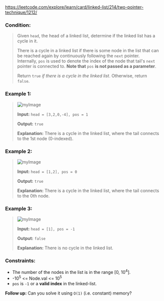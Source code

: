 https://leetcode.com/explore/learn/card/linked-list/214/two-pointer-technique/1212/

### Condition:

>Given `head`, the head of a linked list, determine if the linked list has a cycle in it.
>
>There is a cycle in a linked list if there is some node in the list that can be reached again by continuously following the `next` pointer. Internally, `pos` is used to denote the index of the node that tail's `next` pointer is connected to. **Note that** `pos` **is not passed as a parameter**.
>
>Return `true` *if there is a cycle in the linked list*. Otherwise, return `false`.

### Example 1:

>![myImage](https://assets.leetcode.com/uploads/2018/12/07/circularlinkedlist.png)
>
>**Input:** `head = [3,2,0,-4], pos = 1`
>
>**Output:** `true`
>
>**Explanation:** There is a cycle in the linked list, where the tail connects to the 1st node (0-indexed).

### Example 2:

>![myImage](https://assets.leetcode.com/uploads/2018/12/07/circularlinkedlist_test2.png)
>
>**Input:** `head = [1,2], pos = 0`
>
>**Output:** `true`
>
>**Explanation:** There is a cycle in the linked list, where the tail connects to the 0th node.

### Example 3:

>![myImage](https://assets.leetcode.com/uploads/2018/12/07/circularlinkedlist_test3.png)
>
>**Input:** `head = [1], pos = -1`
>
>**Output:** `false`
>
>**Explanation:** There is no cycle in the linked list.

### Constraints:

* The number of the nodes in the list is in the range [0, 10<sup>4</sup>].
* -10<sup>5</sup> <= Node.val <= 10<sup>5</sup>
* `pos` is `-1` or a **valid index** in the linked-list.

**Follow up:** Can you solve it using `O(1)` (i.e. constant) memory?